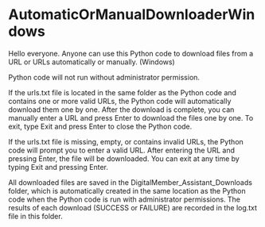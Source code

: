 # AutomaticOrManualDownloaderWindows

Hello everyone. Anyone can use this Python code to download files from a URL or URLs automatically or manually. (Windows)

Python code will not run without administrator permission.

If the urls.txt file is located in the same folder as the Python code and contains one or more valid URLs, the Python code will automatically download them one by one. After the download is complete, you can manually enter a URL and press Enter to download the files one by one. To exit, type Exit and press Enter to close the Python code.

If the urls.txt file is missing, empty, or contains invalid URLs, the Python code will prompt you to enter a valid URL. After entering the URL and pressing Enter, the file will be downloaded. You can exit at any time by typing Exit and pressing Enter.

All downloaded files are saved in the DigitalMember_Assistant_Downloads folder, which is automatically created in the same location as the Python code when the Python code is run with administrator permissions. The results of each download (SUCCESS or FAILURE) are recorded in the log.txt file in this folder.
